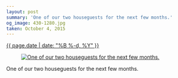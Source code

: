 ```yaml
---
layout: post
summary: 'One of our two houseguests for the next few months.'
og_image: 430-1280.jpg
taken: October 4, 2015
---
```


<div class="post">
 <time>
  <a href="/430">
   {{ page.date | date: "%B %-d, %Y" }}
  </a>
 </time>
 <a href="/430">
  <figure data-taken="10/4/2015">
   <img alt="One of our two houseguests for the next few months." sizes="(min-width: 700px) 50vw, calc(100vw - 2rem)" src="{{ site.assets_url }}/430-640.jpg" srcset="{{ site.assets_url }}/430-1280.jpg 1280w, {{ site.assets_url }}/430-960.jpg 960w, {{ site.assets_url }}/430-640.jpg 640w, {{ site.assets_url }}/430-320.jpg 320w"/>
  </figure>
 </a>
 <span>
  One of our two houseguests for the next few months.
 </span>
</div>
